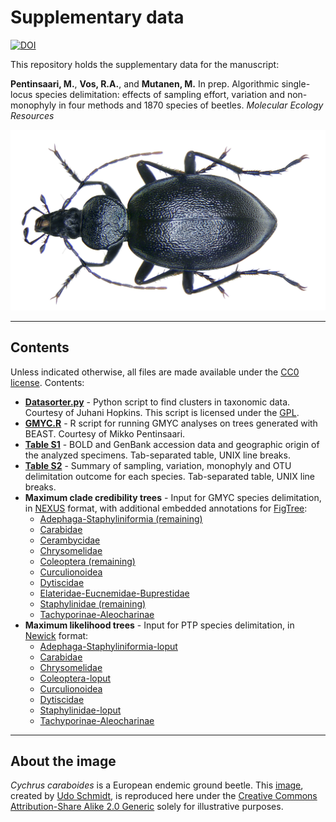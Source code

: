 # Supplementary data

[![DOI](https://zenodo.org/badge/doi/10.5281/zenodo.32900.svg)](http://dx.doi.org/10.5281/zenodo.32900)

This repository holds the supplementary data for the manuscript:

**Pentinsaari, M.**, **Vos, R.A.**, and **Mutanen, M.** In prep. Algorithmic single-locus 
species delimitation: effects of sampling effort, variation and non-monophyly in four 
methods and 1870 species of beetles. *Molecular Ecology Resources*

![Cychrus caraboides](img/Cychrus_caraboides.jpg)

------------------------------------------------------------------------------------------

## Contents

Unless indicated otherwise, all files are made available under the [CC0 license](LICENSE).
Contents:

- **[Datasorter.py](src/Datasorter.py)** - Python script to find clusters in taxonomic 
  data. Courtesy of Juhani Hopkins. This script is licensed under the 
  [GPL](src/gpl-3.0.txt).
- **[GMYC.R](src/GMYC.R)** - R script for running GMYC analyses on trees generated with 
  BEAST. Courtesy of Mikko Pentinsaari.
- **[Table S1](data/Table_S1.tsv)** - BOLD and GenBank accession data and geographic 
  origin of the analyzed specimens. Tab-separated table, UNIX line breaks.
- **[Table S2](data/Table_S2.tsv)** - Summary of sampling, variation, monophyly and OTU 
  delimitation outcome for each species. Tab-separated table, UNIX line breaks.
- **Maximum clade credibility trees** - Input for GMYC species delimitation, in 
  [NEXUS](http://dx.doi.org/10.1093/sysbio/46.4.590) format, with additional embedded 
  annotations for [FigTree](http://tree.bio.ed.ac.uk/software/figtree/):
  - [Adephaga-Staphyliniformia (remaining)](data/GMYC/Adephaga-Staphyliniformia-remaining_maxCladeCred.nex)
  - [Carabidae](data/GMYC/Carabidae_maxCladeCred.nex)
  - [Cerambycidae](data/GMYC/Cerambycidae_maxCladeCred.nex)
  - [Chrysomelidae](data/GMYC/Chrysomelidae_maxCladeCred.nex)
  - [Coleoptera (remaining)](data/GMYC/Coleoptera-remaining_MaxCladeCred.nex)
  - [Curculionoidea](data/GMYC/Curculionoidea_maxCladeCred.nex)
  - [Dytiscidae](data/GMYC/Dytiscidae_maxCladeCred.nex)
  - [Elateridae-Eucnemidae-Buprestidae](data/GMYC/Elateridae-Eucnemidae-Buprestidae_MaxCladeCred.nex)
  - [Staphylinidae (remaining)](data/GMYC/Staphylinidae-remaining_MaxCladeCred.nex)
  - [Tachyporinae-Aleocharinae](data/GMYC/Tachyporinae-Aleocharinae_maxCladeCred.nex)
- **Maximum likelihood trees** - Input for PTP species delimitation, in 
  [Newick](http://evolution.genetics.washington.edu/phylip/newicktree.html) format:
  - [Adephaga-Staphyliniformia-loput](data/PTP/Adephaga-Staphyliniformia-loput_RAxML_bestTree.dnd)
  - [Carabidae](data/PTP/Carabidae_RAxML_bestTree.dnd)
  - [Chrysomelidae](data/PTP/Chrysomelidae_RAxML_bestTree.dnd)
  - [Coleoptera-loput](data/PTP/Coleoptera-loput_RAxML_bestTree.dnd)
  - [Curculionoidea](data/PTP/Curculionoidea_RAxML_bestTree.dnd)
  - [Dytiscidae](data/PTP/Dytiscidae_RAxML_bestTree.dnd)
  - [Staphylinidae-loput](data/PTP/Staphylinidae-loput_RAxML_bestTree.dnd)
  - [Tachyporinae-Aleocharinae](data/PTP/Tachyporinae-Aleocharinae_RAxML_bestTree.dnd)

------------------------------------------------------------------------------------------

## About the image

*Cychrus caraboides* is a European endemic ground beetle. This 
[image](img/Cychrus_caraboides.jpg), created by 
[Udo Schmidt](https://www.flickr.com/people/30703260@N08), is reproduced here under the
[Creative Commons Attribution-Share Alike 2.0 Generic](https://creativecommons.org/licenses/by-sa/2.0/deed.en)
solely for illustrative purposes.
